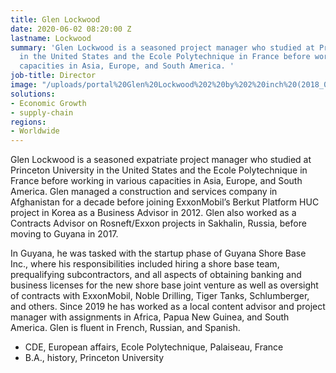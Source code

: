 ```yaml
---
title: Glen Lockwood
date: 2020-06-02 08:20:00 Z
lastname: Lockwood
summary: 'Glen Lockwood is a seasoned project manager who studied at Princeton University
  in the United States and the Ecole Polytechnique in France before working in various
  capacities in Asia, Europe, and South America. '
job-title: Director
image: "/uploads/portal%20Glen%20Lockwood%202%20by%202%20inch%20(2018_06_01%2022_29_02%20UTC).jpg"
solutions:
- Economic Growth
- supply-chain
regions:
- Worldwide
---
```


Glen Lockwood is a seasoned expatriate project manager who studied at Princeton University in the United States and the Ecole Polytechnique in France before working in various capacities in Asia, Europe, and South America. Glen managed a construction and services company in Afghanistan for a decade before joining ExxonMobil’s Berkut Platform HUC project in Korea as a Business Advisor in 2012. Glen also worked as a Contracts Advisor on Rosneft/Exxon projects in Sakhalin, Russia, before moving to Guyana in 2017.  

In Guyana, he was tasked with the startup phase of Guyana Shore Base Inc., where his responsibilities included hiring a shore base team, prequalifying subcontractors, and all aspects of obtaining banking and business licenses for the new shore base joint venture as well as oversight of contracts with ExxonMobil, Noble Drilling, Tiger Tanks, Schlumberger, and others. Since 2019 he has worked as a local content advisor and project manager with assignments in Africa, Papua New Guinea, and South America. Glen is fluent in French, Russian, and Spanish.   

* CDE, European affairs, Ecole Polytechnique, Palaiseau, France 
* B.A., history, Princeton University 
